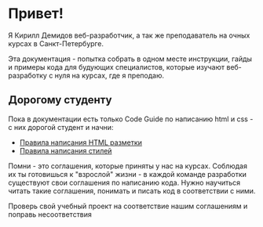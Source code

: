 # Привет!

Я Кирилл Демидов веб-разработчик, а так же преподаватель на очных курсах в Санкт-Петербурге.

Эта документация - попытка собрать в одном месте инструкции, гайды и примеры кода для будующих специалистов, которые изучают веб-разработку с нуля на курсах, где я преподаю.

## Дорогому студенту

Пока в документации есть только Code Guide по написанию html и css - с них дорогой студент и начни:

- [Правила написания HTML разметки](/code-guide/02_html)
- [Правила написания стилей](/code-guide/03_css)

Помни - это соглашения, которые приняты у нас на курсах. Соблюдая их ты готовишься к "взрослой" жизни - в каждой команде разработки существуют свои соглашения по написанию кода. Нужно научиться читать такие соглашения, понимать и писать код в соответствии с ними.

Проверь свой учебный проект на соответствие нашим соглашениям и поправь несоответствия
